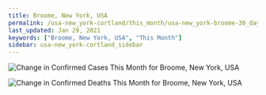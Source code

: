 ```yaml
---
title: Broome, New York, USA
permalink: /usa-new_york-cortland/this_month/usa-new_york-broome-30_days.html
last_updated: Jan 29, 2021
keywords: ["Broome, New York, USA", "This Month"]
sidebar: usa-new_york-cortland_sidebar
---
```


![Change in Confirmed Cases This Month for Broome, New York, USA](/covid_tracker/images/graphs/usa-new_york-broome-delta_confirmed-30_days_graph.png)

![Change in Confirmed Deaths This Month for Broome, New York, USA](/covid_tracker/images/graphs/usa-new_york-broome-delta_deaths-30_days_graph.png)
